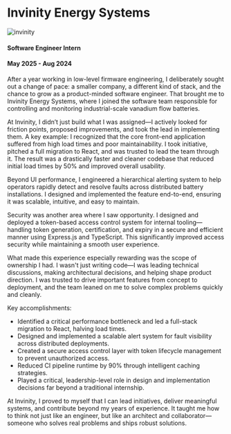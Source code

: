 # Invinity Energy Systems

![invinity](/logos/invinity_energy_systems_logo.svg)

#### Software Engineer Intern
#### May 2025 - Aug 2024

After a year working in low-level firmware engineering, I
deliberately sought out a change of pace: a smaller company, a different kind
of stack, and the chance to grow as a product-minded software engineer. That
brought me to Invinity Energy Systems, where I joined the software team
responsible for controlling and monitoring industrial-scale vanadium flow
batteries.

At Invinity, I didn’t just build what I was assigned—I actively looked for
friction points, proposed improvements, and took the lead in implementing them.
A key example: I recognized that the core front-end application suffered from
high load times and poor maintainability. I took initiative, pitched a full
migration to React, and was trusted to lead the team through it. The result was
a drastically faster and cleaner codebase that reduced initial load times by
50% and improved overall usability.

Beyond UI performance, I engineered a hierarchical alerting system to help
operators rapidly detect and resolve faults across distributed battery
installations. I designed and implemented the feature end-to-end, ensuring it
was scalable, intuitive, and easy to maintain.

Security was another area where I saw opportunity. I designed and deployed a
token-based access control system for internal tooling—handling token
generation, certification, and expiry in a secure and efficient manner using
Express.js and TypeScript. This significantly improved access security while
maintaining a smooth user experience.

What made this experience especially rewarding was the scope of ownership I
had. I wasn't just writing code—I was leading technical discussions, making
architectural decisions, and helping shape product direction. I was trusted to
drive important features from concept to deployment, and the team leaned on me
to solve complex problems quickly and cleanly.

Key accomplishments:
- Identified a critical performance bottleneck and led a full-stack migration to React, halving load times.
- Designed and implemented a scalable alert system for fault visibility across distributed deployments.
- Created a secure access control layer with token lifecycle management to prevent unauthorized access.
- Reduced CI pipeline runtime by 90% through intelligent caching strategies.
- Played a critical, leadership-level role in design and implementation decisions far beyond a traditional internship.

At Invinity, I proved to myself that I can lead initiatives, deliver meaningful
systems, and contribute beyond my years of experience. It taught me how to
think not just like an engineer, but like an architect and collaborator—someone
who solves real problems and ships robust solutions.
